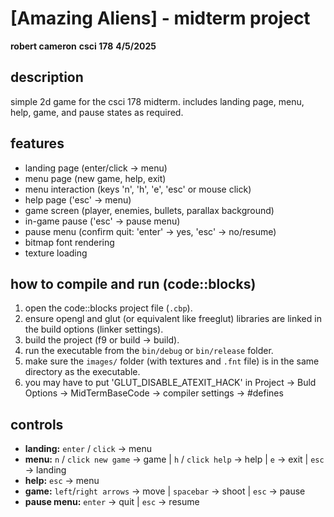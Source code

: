 # [Amazing Aliens] - midterm project

**robert cameron**
**csci 178**
**4/5/2025**

## description

simple 2d game for the csci 178 midterm. includes landing page, menu, help, game, and pause states as required.

## features

* landing page (enter/click -> menu)
* menu page (new game, help, exit)
* menu interaction (keys 'n', 'h', 'e', 'esc' or mouse click)
* help page ('esc' -> menu)
* game screen (player, enemies, bullets, parallax background)
* in-game pause ('esc' -> pause menu)
* pause menu (confirm quit: 'enter' -> yes, 'esc' -> no/resume)
* bitmap font rendering
* texture loading

## how to compile and run (code::blocks)

1.  open the code::blocks project file (`.cbp`).
2.  ensure opengl and glut (or equivalent like freeglut) libraries are linked in the build options (linker settings).
3.  build the project (f9 or build -> build).
4.  run the executable from the `bin/debug` or `bin/release` folder.
5.  make sure the `images/` folder (with textures and `.fnt` file) is in the same directory as the executable.
6.  you may have to put 'GLUT_DISABLE_ATEXIT_HACK' in Project -> Buld Options -> MidTermBaseCode -> compiler settings -> #defines

## controls

* **landing:** `enter` / `click` -> menu
* **menu:** `n` / `click new game` -> game | `h` / `click help` -> help | `e` -> exit | `esc` -> landing
* **help:** `esc` -> menu
* **game:** `left`/`right arrows` -> move | `spacebar` -> shoot | `esc` -> pause
* **pause menu:** `enter` -> quit | `esc` -> resume

